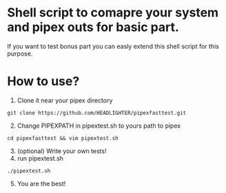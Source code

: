 # Shell script to comapre your system and pipex outs for basic part.
If you want to test bonus part you can easly extend this shell script for this purpose. 
# How to use?
1) Clone it near your pipex directory 

~~~~~
git clone https://github.com/HEADLIGHTER/pipexfasttest.git
~~~~~
2) Change PIPEXPATH in pipextest.sh to yours path to pipex
~~~
cd pipexfasttest && vim pipextest.sh
~~~
3) (optional) Write your own tests!
4) run pipextest.sh
~~~
./pipextest.sh
~~~
5) You are the best!
